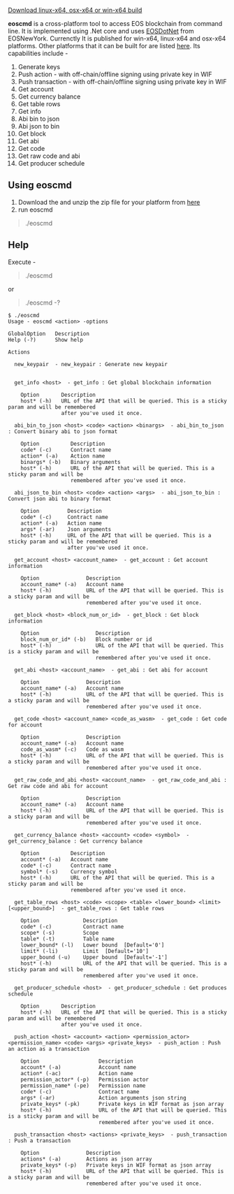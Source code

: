 [Download linux-x64, osx-x64 or win-x64 build](https://github.com/yatendra/eoscmd/releases)

**eoscmd** is a cross-platform tool to access EOS blockchain from command line. It is implemented using .Net core and uses [EOSDotNet](https://github.com/eosnewyork/EOSDotNet) from EOSNewYork. Currenctly It is published for win-x64, linux-x64 and osx-x64 platforms. Other platforms that it can be built for are listed [here](https://docs.microsoft.com/en-us/dotnet/core/rid-catalog). Its capabilities include - 

 1. Generate keys
 2. Push action - with off-chain/offline signing using private key in WIF
 3. Push transaction - with off-chain/offline signing using private key in WIF
 4. Get account
 5. Get currency balance
 6. Get table rows
 7. Get info
 8.  Abi bin to json
 9. Abi json to bin
 10. Get block
 11. Get abi
 12. Get code
 13. Get raw code and abi 
 14. Get producer schedule

## Using eoscmd

 1. Download the and unzip the zip file for your platform from [here](https://github.com/eosnewyork/EOSDotNet/releases)
 2. run eoscmd
>./eoscmd

## Help
Execute - 
> ./eoscmd

or 
> ./eoscmd -?
````
$ ./eoscmd 
Usage - eoscmd <action> -options

GlobalOption   Description
Help (-?)      Show help

Actions

  new_keypair  - new_keypair : Generate new keypair


  get_info <host>  - get_info : Get global blockchain information

    Option       Description
    host* (-h)   URL of the API that will be queried. This is a sticky param and will be remembered
                 after you've used it once.

  abi_bin_to_json <host> <code> <action> <binargs>  - abi_bin_to_json : Convert binary abi to json format

    Option          Description
    code* (-c)      Contract name
    action* (-a)    Action name
    binargs* (-b)   Binary arguments
    host* (-h)      URL of the API that will be queried. This is a sticky param and will be
                    remembered after you've used it once.

  abi_json_to_bin <host> <code> <action> <args>  - abi_json_to_bin : Convert json abi to binary format

    Option         Description
    code* (-c)     Contract name
    action* (-a)   Action name
    args* (-ar)    Json arguments 
    host* (-h)     URL of the API that will be queried. This is a sticky param and will be remembered
                   after you've used it once.

  get_account <host> <account_name>  - get_account : Get account information

    Option               Description
    account_name* (-a)   Account name
    host* (-h)           URL of the API that will be queried. This is a sticky param and will be
                         remembered after you've used it once.

  get_block <host> <block_num_or_id>  - get_block : Get block information

    Option                  Description
    block_num_or_id* (-b)   Block number or id
    host* (-h)              URL of the API that will be queried. This is a sticky param and will be
                            remembered after you've used it once.

  get_abi <host> <account_name>  - get_abi : Get abi for account

    Option               Description
    account_name* (-a)   Account name
    host* (-h)           URL of the API that will be queried. This is a sticky param and will be
                         remembered after you've used it once.

  get_code <host> <account_name> <code_as_wasm>  - get_code : Get code for account

    Option               Description
    account_name* (-a)   Account name
    code_as_wasm* (-c)   Code as wasm
    host* (-h)           URL of the API that will be queried. This is a sticky param and will be
                         remembered after you've used it once.

  get_raw_code_and_abi <host> <account_name>  - get_raw_code_and_abi : Get raw code and abi for account

    Option               Description
    account_name* (-a)   Account name
    host* (-h)           URL of the API that will be queried. This is a sticky param and will be
                         remembered after you've used it once.

  get_currency_balance <host> <account> <code> <symbol>  - get_currency_balance : Get currency balance

    Option          Description
    account* (-a)   Account name
    code* (-c)      Contract name
    symbol* (-s)    Currency symbol
    host* (-h)      URL of the API that will be queried. This is a sticky param and will be
                    remembered after you've used it once.

  get_table_rows <host> <code> <scope> <table> <lower_bound> <limit> [<upper_bound>]  - get_table_rows : Get table rows

    Option              Description
    code* (-c)          Contract name
    scope* (-s)         Scope
    table* (-t)         Table name 
    lower_bound* (-l)   Lower bound  [Default='0'] 
    limit* (-li)        Limit  [Default='10'] 
    upper_bound (-u)    Upper bound  [Default='-1'] 
    host* (-h)          URL of the API that will be queried. This is a sticky param and will be
                        remembered after you've used it once.

  get_producer_schedule <host>  - get_producer_schedule : Get produces schedule

    Option       Description
    host* (-h)   URL of the API that will be queried. This is a sticky param and will be remembered
                 after you've used it once.

  push_action <host> <account> <action> <permission_actor> <permission_name> <code> <args> <private_keys>  - push_action : Push an action as a transaction

    Option                   Description
    account* (-a)            Account name
    action* (-ac)            Action name
    permission_actor* (-p)   Permission actor
    permission_name* (-pe)   Permission name
    code* (-c)               Contract name
    args* (-ar)              Action arguments json string
    private_keys* (-pk)      Private keys in WIF format as json array
    host* (-h)               URL of the API that will be queried. This is a sticky param and will be
                             remembered after you've used it once.

  push_transaction <host> <actions> <private_keys>  - push_transaction : Push a transaction

    Option               Description
    actions* (-a)        Actions as json array
    private_keys* (-p)   Private keys in WIF format as json array
    host* (-h)           URL of the API that will be queried. This is a sticky param and will be
                         remembered after you've used it once.

````

